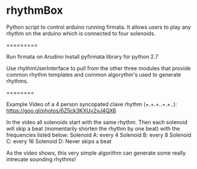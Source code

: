 rhythmBox
=========

Python script to control arduino running firmata. It allows users to play any rhythm on the arduino which is connected to four solenoids.

=========

Run firmata on Arudino
Install pyfirmata library for python 2.7

Use rhythmUserInterface to pull from the other three modules that provide
common rhythm templates and common algorythm's used to generate rhythms. 

========

Example Video of a 4 person syncopated clave rhythm (+.+.+..+.+..):
https://goo.gl/photos/6Z5ck3KXUv2vJ4QX6

In the video all solenoids start with the same rhythm.
Then each solenoid will skip a beat (momentarily shorten the rhythm by one beat) with the frequencies listed below:
Solenoid A: every 4 
Solenoid B: every 8
Solenoid C: every 16
Solenoid D: Never skips a beat

As the video shows, this very simple algorithm can generate some really intrecate sounding rhythms!
